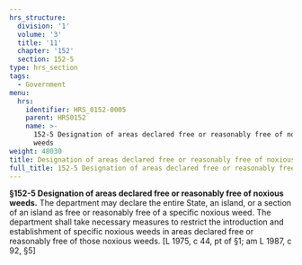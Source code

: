 ```yaml
---
hrs_structure:
  division: '1'
  volume: '3'
  title: '11'
  chapter: '152'
  section: 152-5
type: hrs_section
tags:
  - Government
menu:
  hrs:
    identifier: HRS_0152-0005
    parent: HRS0152
    name: >-
      152-5 Designation of areas declared free or reasonably free of noxious
      weeds
weight: 48030
title: Designation of areas declared free or reasonably free of noxious weeds
full_title: 152-5 Designation of areas declared free or reasonably free of noxious weeds
---
```

**§152-5 Designation of areas declared free or reasonably free of noxious weeds.** The department may declare the entire State, an island, or a section of an island as free or reasonably free of a specific noxious weed. The department shall take necessary measures to restrict the introduction and establishment of specific noxious weeds in areas declared free or reasonably free of those noxious weeds. [L 1975, c 44, pt of §1; am L 1987, c 92, §5]